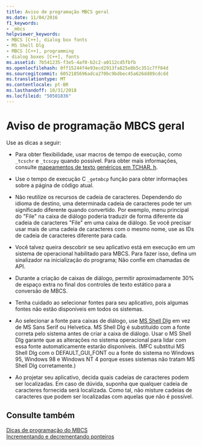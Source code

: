 ```yaml
---
title: Aviso de programação MBCS geral
ms.date: 11/04/2016
f1_keywords:
- _mbcs
helpviewer_keywords:
- MBCS [C++], dialog box fonts
- MS Shell Dlg
- MBCS [C++], programming
- dialog boxes [C++], fonts
ms.assetid: 7b541235-f3e5-4af0-b2c2-a0112cd5fbfb
ms.openlocfilehash: 0ff15244f4e93ecd2913fa825e8b5c351c7ff84d
ms.sourcegitcommit: 6052185696adca270bc9bdbec45a626dd89cdcdd
ms.translationtype: MT
ms.contentlocale: pt-BR
ms.lasthandoff: 10/31/2018
ms.locfileid: "50501836"
---
```

# <a name="general-mbcs-programming-advice"></a>Aviso de programação MBCS geral

Use as dicas a seguir:

- Para obter flexibilidade, usar macros de tempo de execução, como `_tcschr` e `_tcscpy` quando possível. Para obter mais informações, consulte [mapeamentos de texto genéricos em TCHAR. h](../text/generic-text-mappings-in-tchar-h.md).

- Use o tempo de execução C `_getmbcp` função para obter informações sobre a página de código atual.

- Não reutilize os recursos de cadeia de caracteres. Dependendo do idioma de destino, uma determinada cadeia de caracteres pode ter um significado diferente quando convertido. Por exemplo, menu principal do "File" na caixa de diálogo poderia traduzir de forma diferente da cadeia de caracteres "File" em uma caixa de diálogo. Se você precisar usar mais de uma cadeia de caracteres com o mesmo nome, use as IDs de cadeia de caracteres diferente para cada.

- Você talvez queira descobrir se seu aplicativo está em execução em um sistema de operacional habilitado para MBCS. Para fazer isso, defina um sinalizador na inicialização do programa; Não confie em chamadas de API.

- Durante a criação de caixas de diálogo, permitir aproximadamente 30% de espaço extra no final dos controles de texto estático para a conversão de MBCS.

- Tenha cuidado ao selecionar fontes para seu aplicativo, pois algumas fontes não estão disponíveis em todos os sistemas.

- Ao selecionar a fonte para caixas de diálogo, use [MS Shell Dlg](/windows/desktop/Intl/using-ms-shell-dlg-and-ms-shell-dlg-2) em vez de MS Sans Serif ou Helvetica. MS Shell Dlg é substituído com a fonte correta pelo sistema antes de criar a caixa de diálogo. Usar o MS Shell Dlg garante que as alterações no sistema operacional para lidar com essa fonte automaticamente estarão disponíveis. (MFC substitui MS Shell Dlg com o DEFAULT_GUI_FONT ou a fonte do sistema no Windows 95, Windows 98 e Windows NT 4 porque esses sistemas não tratam MS Shell Dlg corretamente.)

- Ao projetar seu aplicativo, decida quais cadeias de caracteres podem ser localizadas. Em caso de dúvida, suponha que qualquer cadeia de caracteres fornecida será localizada. Como tal, não misture cadeias de caracteres que podem ser localizadas com aquelas que não é possível.

## <a name="see-also"></a>Consulte também

[Dicas de programação do MBCS](../text/mbcs-programming-tips.md)<br/>
[Incrementando e decrementando ponteiros](../text/incrementing-and-decrementing-pointers.md)